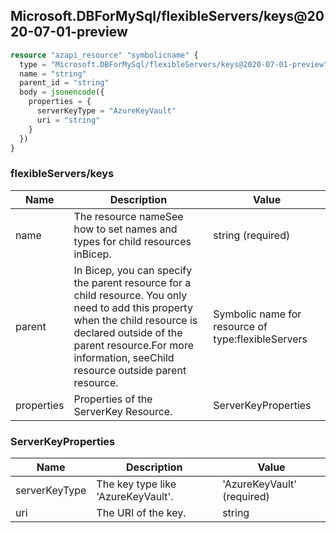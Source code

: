 ## Microsoft.DBForMySql/flexibleServers/keys@2020-07-01-preview

```terraform
resource "azapi_resource" "symbolicname" {
  type = "Microsoft.DBForMySql/flexibleServers/keys@2020-07-01-preview"
  name = "string"
  parent_id = "string"
  body = jsonencode({
    properties = {
      serverKeyType = "AzureKeyVault"
      uri = "string"
    }
  })
}

```

### flexibleServers/keys

| Name | Description | Value |
|-|-|-|
| name | The resource nameSee how to set names and types for child resources inBicep. | string (required) |
| parent | In Bicep, you can specify the parent resource for a child resource. You only need to add this property when the child resource is declared outside of the parent resource.For more information, seeChild resource outside parent resource. | Symbolic name for resource of type:flexibleServers |
| properties | Properties of the ServerKey Resource. | ServerKeyProperties |


### ServerKeyProperties

| Name | Description | Value |
|-|-|-|
| serverKeyType | The key type like 'AzureKeyVault'. | 'AzureKeyVault' (required) |
| uri | The URI of the key. | string |
